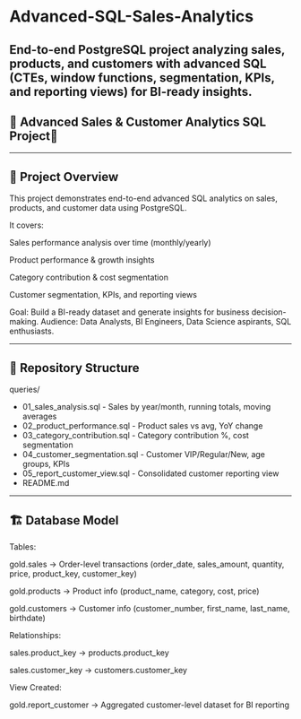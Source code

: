 # Advanced-SQL-Sales-Analytics
End-to-end PostgreSQL project analyzing sales, products, and customers with advanced SQL (CTEs, window functions, segmentation, KPIs, and reporting views) for BI-ready insights.
---
## 🚀 Advanced Sales & Customer Analytics SQL Project🚀
---
## 🔎 Project Overview

This project demonstrates end-to-end advanced SQL analytics on sales, products, and customer data using PostgreSQL.

It covers:

Sales performance analysis over time (monthly/yearly)

Product performance & growth insights

Category contribution & cost segmentation

Customer segmentation, KPIs, and reporting views

Goal: Build a BI-ready dataset and generate insights for business decision-making.
Audience: Data Analysts, BI Engineers, Data Science aspirants, SQL enthusiasts.

---
## 📂 Repository Structure
 queries/
- 01_sales_analysis.sql          - Sales by year/month, running totals, moving averages
- 02_product_performance.sql     - Product sales vs avg, YoY change
- 03_category_contribution.sql   - Category contribution %, cost segmentation
- 04_customer_segmentation.sql   - Customer VIP/Regular/New, age groups, KPIs
- 05_report_customer_view.sql    - Consolidated customer reporting view
- README.md

---
## 🏗️ Database Model

Tables:

gold.sales → Order-level transactions (order_date, sales_amount, quantity, price, product_key, customer_key)

gold.products → Product info (product_name, category, cost, price)

gold.customers → Customer info (customer_number, first_name, last_name, birthdate)

Relationships:

sales.product_key → products.product_key

sales.customer_key → customers.customer_key

View Created:

gold.report_customer → Aggregated customer-level dataset for BI reporting
